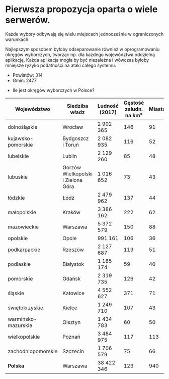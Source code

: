 # Pierwsza propozycja oparta o wiele serwerów.

Każde wybory odbywają się wielu miejscach jednocześnie w ograniczonych warunkach.

Najlepszym sposobem byłoby odseparowanie również w oprogramowaniu okręgów wyborczych,
tworząc np. dla każdego województwa oddzielną aplikację.
Każda aplikacja mogła by być niezależna i wówczas byłoby mniejsze ryzyko podatności na ataki całego systemu.


+ Powiatów: 314
+ Gmin: 2477
- Ile jest okręgów wyborczych w Polsce?


| Województwo | Siedziba władz | Ludność (2017) | Gęstość zaludn. na km² | Miasta | powiaty | m. na prawach powiatu | ogółem | miejskie | wiejskie | miejsko-wiejskie |
| --- | --- | --- | --- | --- | --- | --- | --- | --- | --- | --- |
| dolnośląskie | Wrocław | 2 902 365 | 146 | 91 | 26 | 4 | 169 | 35 | 78 | 56 |
| kujawsko-pomorskie | Bydgoszcz i Toruń | 2 082 935 | 116 | 52 | 19 | 4 | 144 | 17 | 92 | 35 |
| lubelskie | Lublin | 2 129 260 | 85 | 48 | 20 | 4 | 213 | 20 | 165 | 28 |
| lubuskie | Gorzów Wielkopolski i Zielona Góra | 1 016 652 | 73 | 43 | 12 | 2 | 82 | 9 | 39 | 34 |
| łódzkie | Łódź | 2 479 962 | 137 | 44 | 21 | 3 | 177 | 18 | 133 | 26 |
| małopolskie | Kraków | 3 386 162 | 222 | 62 | 19 | 3 | 182 | 14 | 120 | 48 |
| mazowieckie | Warszawa | 5 372 579 | 150 | 88 | 37 | 5 | 314 | 35 | 226 | 53 |
| opolskie | Opole | 991 161 | 106 | 36 | 11 | 1 | 71 | 3 | 35 | 33 |
| podkarpackie | Rzeszów | 2 127 687 | 119 | 51 | 21 | 4 | 160 | 16 | 109 | 35 |
| podlaskie | Białystok | 1 185 174 | 59 | 40 | 14 | 3 | 118 | 13 | 78 | 27 |
| pomorskie | Gdańsk | 2 319 735 | 126 | 42 | 16 | 4 | 123 | 22 | 81 | 20 |
| śląskie | Katowice | 4 552 627 | 371 | 71 | 17 | 19 | 167 | 49 | 96 | 22 |
| świętokrzyskie | Kielce | 1 249 710 | 107 | 43 | 13 | 1 | 102 | 5 | 59 | 38 |
| warmińsko-mazurskie | Olsztyn | 1 434 783 | 60 | 50 | 19 | 2 | 116 | 16 | 66 | 34 |
| wielkopolskie | Poznań | 3 484 975 | 117 | 113 | 31 | 4 | 226 | 19 | 113 | 94 |
| zachodniopomorskie | Szczecin | 1 706 579 | 75 | 66 | 18 | 3 | 113 | 11 | 47 | 55 |
| **Polska** | Warszawa | 38 422 346 | 123 | 940 | **314** | 66 | **2477** | 302 | 1537 | 638 |
